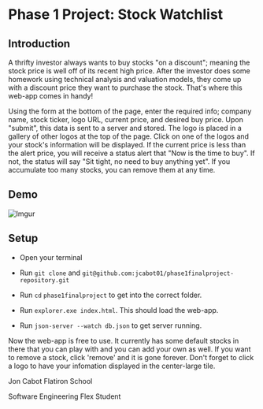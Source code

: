 # Phase 1 Project:  Stock Watchlist

## Introduction

A thrifty investor always wants to buy stocks "on a discount"; meaning the stock price is well off of its recent high price.  After the investor does some homework using technical analysis and valuation models, they come up with a discount price they want to purchase the stock.  That's where this web-app comes in handy!

Using the form at the bottom of the page, enter the required info; company name, stock ticker, logo URL, current price, and desired buy price.  Upon "submit", this data is sent to a server and stored.  The logo is placed in a gallery of other logos at the top of the page.  Click on one of the logos and your stock's information will be displayed. If the current price is less than the alert price, you will receive a status alert that "Now is the time to buy".  If not, the status will say "Sit tight, no need to buy anything yet".  If you accumulate too many stocks, you can remove them at any time.

## Demo

![Imgur](https://imgur.com/5IqxBKM)


## Setup

* Open your terminal

* Run `git clone` and `git@github.com:jcabot01/phase1finalproject-repository.git`

* Run `cd` `phase1finalproject` to get into the correct folder.

* Run `explorer.exe index.html`. This should load the web-app.

* Run `json-server --watch db.json` to get server running.

Now the web-app is free to use.  It currently has some default stocks in there that you can play with and you can add your own as well.  If you want to remove a stock, click 'remove' and it is gone forever.  Don't forget to click a logo to have your infomation displayed in the center-large tile.


Jon Cabot
Flatiron School
 
Software Engineering Flex Student


